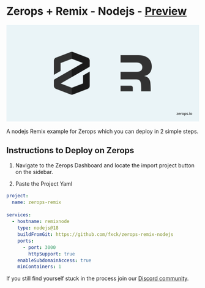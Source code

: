 # Zerops + Remix - Nodejs - [Preview](https://remixnode-b4-3000.prg1.zerops.app)

![Header Image](header.png)

A nodejs Remix example for Zerops which you can deploy in 2 simple steps.

## Instructions to Deploy on Zerops

1. Navigate to the Zerops Dashboard and locate the import project button on the sidebar.

2. Paste the Project Yaml

```yaml
project:
  name: zerops-remix

services:
  - hostname: remixnode
    type: nodejs@18
    buildFromGit: https://github.com/fxck/zerops-remix-nodejs
    ports:
      - port: 3000
        httpSupport: true
    enableSubdomainAccess: true
    minContainers: 1
```

If you still find yourself stuck in the process join our [Discord community](https://discord.gg/5ptAqtpyvh).